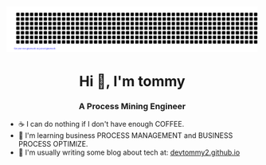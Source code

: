 

<img src="https://raw.githubusercontent.com/devtommy2/devtommy2/c1c9e31d2bb2ee72b816f0c70d1021a1fc11b777/gitartwork.svg" alt="github" /> 

<h1 align="center">Hi 👋, I'm tommy</h1>
<h3 align="center">A Process Mining Engineer</h3>

- ☕️ I can do nothing if I don't have enough COFFEE.
- 🍊 I'm learning business PROCESS MANAGEMENT and BUSINESS PROCESS OPTIMIZE. 
- 📰 I'm usually writing some blog about tech at: [devtommy2.github.io](https://devtommy2.github.io/)
